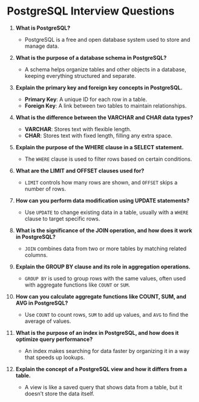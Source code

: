 # PostgreSQL Interview Questions

1. **What is PostgreSQL?**

   - PostgreSQL is a free and open database system used to store and manage
     data.

2. **What is the purpose of a database schema in PostgreSQL?**

   - A schema helps organize tables and other objects in a database, keeping
     everything structured and separate.

3. **Explain the primary key and foreign key concepts in PostgreSQL.**

   - **Primary Key**: A unique ID for each row in a table.
   - **Foreign Key**: A link between two tables to maintain relationships.

4. **What is the difference between the VARCHAR and CHAR data types?**

   - **VARCHAR**: Stores text with flexible length.
   - **CHAR**: Stores text with fixed length, filling any extra space.

5. **Explain the purpose of the WHERE clause in a SELECT statement.**

   - The `WHERE` clause is used to filter rows based on certain conditions.

6. **What are the LIMIT and OFFSET clauses used for?**

   - `LIMIT` controls how many rows are shown, and `OFFSET` skips a number of
     rows.

7. **How can you perform data modification using UPDATE statements?**

   - Use `UPDATE` to change existing data in a table, usually with a `WHERE`
     clause to target specific rows.

8. **What is the significance of the JOIN operation, and how does it work in
   PostgreSQL?**

   - `JOIN` combines data from two or more tables by matching related columns.

9. **Explain the GROUP BY clause and its role in aggregation operations.**

   - `GROUP BY` is used to group rows with the same values, often used with
     aggregate functions like `COUNT` or `SUM`.

10. **How can you calculate aggregate functions like COUNT, SUM, and AVG in
    PostgreSQL?**

    - Use `COUNT` to count rows, `SUM` to add up values, and `AVG` to find the
      average of values.

11. **What is the purpose of an index in PostgreSQL, and how does it optimize
    query performance?**

    - An index makes searching for data faster by organizing it in a way that
      speeds up lookups.

12. **Explain the concept of a PostgreSQL view and how it differs from a
    table.**
    - A view is like a saved query that shows data from a table, but it doesn’t
      store the data itself.
